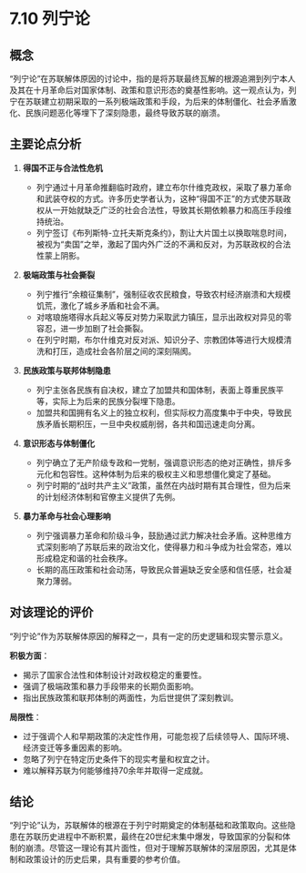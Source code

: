 # 7.10 列宁论

## 概念

“列宁论”在苏联解体原因的讨论中，指的是将苏联最终瓦解的根源追溯到列宁本人及其在十月革命后对国家体制、政策和意识形态的奠基性影响。这一观点认为，列宁在苏联建立初期采取的一系列极端政策和手段，为后来的体制僵化、社会矛盾激化、民族问题恶化等埋下了深刻隐患，最终导致苏联的崩溃。

## 主要论点分析

1. **得国不正与合法性危机**
   * 列宁通过十月革命推翻临时政府，建立布尔什维克政权，采取了暴力革命和武装夺权的方式。许多历史学者认为，这种“得国不正”的方式使苏联政权从一开始就缺乏广泛的社会合法性，导致其长期依赖暴力和高压手段维持统治。
   * 列宁签订《布列斯特-立托夫斯克条约》，割让大片国土以换取喘息时间，被视为“卖国”之举，激起了国内外广泛的不满和反对，为苏联政权的合法性蒙上阴影。

2. **极端政策与社会撕裂**
   * 列宁推行“余粮征集制”，强制征收农民粮食，导致农村经济崩溃和大规模饥荒，激化了城乡矛盾和社会不满。
   * 对喀琅施塔得水兵起义等反对势力采取武力镇压，显示出政权对异见的零容忍，进一步加剧了社会撕裂。
   * 在列宁时期，布尔什维克对反对派、知识分子、宗教团体等进行大规模清洗和打压，造成社会各阶层之间的深刻隔阂。

3. **民族政策与联邦体制隐患**
   * 列宁主张各民族有自决权，建立了加盟共和国体制，表面上尊重民族平等，实际上为后来的民族分裂埋下隐患。
   * 加盟共和国拥有名义上的独立权利，但实际权力高度集中于中央，导致民族矛盾长期积压，一旦中央权威削弱，各共和国迅速走向分离。

4. **意识形态与体制僵化**
   * 列宁确立了无产阶级专政和一党制，强调意识形态的绝对正确性，排斥多元化和包容性。这种体制为后来的极权主义和思想僵化奠定了基础。
   * 列宁时期的“战时共产主义”政策，虽然在内战时期有其合理性，但为后来的计划经济体制和官僚主义提供了先例。

5. **暴力革命与社会心理影响**
   * 列宁强调暴力革命和阶级斗争，鼓励通过武力解决社会矛盾。这种思维方式深刻影响了苏联后来的政治文化，使得暴力和斗争成为社会常态，难以形成稳定和谐的社会秩序。
   * 长期的高压政策和社会动荡，导致民众普遍缺乏安全感和信任感，社会凝聚力薄弱。

## 对该理论的评价

“列宁论”作为苏联解体原因的解释之一，具有一定的历史逻辑和现实警示意义。

**积极方面**：
* 揭示了国家合法性和体制设计对政权稳定的重要性。
* 强调了极端政策和暴力手段带来的长期负面影响。
* 指出民族政策和联邦体制的两面性，为后世提供了深刻教训。

**局限性**：
* 过于强调个人和早期政策的决定性作用，可能忽视了后续领导人、国际环境、经济变迁等多重因素的影响。
* 忽略了列宁在特定历史条件下的现实考量和权宜之计。
* 难以解释苏联为何能够维持70余年并取得一定成就。

## 结论

“列宁论”认为，苏联解体的根源在于列宁时期奠定的体制基础和政策取向。这些隐患在苏联历史进程中不断积累，最终在20世纪末集中爆发，导致国家的分裂和体制的崩溃。尽管这一理论有其片面性，但对于理解苏联解体的深层原因，尤其是体制和政策设计的历史后果，具有重要的参考价值。